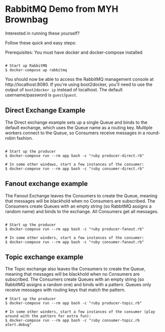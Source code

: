 RabbitMQ Demo from MYH Brownbag
===============================

Interested in running these yourself?

Follow these quick and easy steps:

Prerequisites: You must have docker and docker-compose installed

```

# Start up RabbitMQ
$ docker-compose up rabbitmq
```

You should now be able to access the RabbitMQ management console
at http://localhost:8080. If you're using boot2docker, you'll
need to use the output of `boot2docker ip` instead of localhost.
The default username/password is `guest`/`guest`. 


Direct Exchange Example
-----------------------

The Direct exchange example sets up a single Queue and binds
to the default exchange, which uses the Queue name as a
routing key. Multiple workers connect to the Queue, so
Consumers receive messages in a round-robin fashion.

```

# Start up the producer
$ docker-compose run --rm app bash -c "ruby producer-direct.rb"

# In some other windows, start a few instances of the consumer:
$ docker-compose run --rm app bash -c "ruby consumer-direct.rb"
```


## Fanout exchange example

The Fanout Exchange leaves the Consumers to create the Queue,
meaning that messages will be blackhold when no Consumers
are subscribed. The Consumers create Queues with an empty
string (so RabbitMQ assigns a random name) and binds to
the exchange. All Consumers get all messages.

```

# Start up the producer
$ docker-compose run --rm app bash -c "ruby producer-fanout.rb"

# In some other winders, start a few instances of the consumer:
$ docker-compose run --rm app bash -c "ruby consumer-fanout.rb"
```

## Topic exchange example

The Topic exchange also leaves the Consumers to create the Queue,
meaning that messages will be blackhold when no Consumers
are subscribed. The Consumers create Queues with an empty
string (so RabbitMQ assigns a random one) and binds with a
pattern. Queues only receive messages with routing keys that
match the pattern.

```
# Start up the producer
$ docker-compose run --rm app bash -c "ruby producer-topic.rb"

# In some other winders, start a few instances of the consumer (play around with the pattern for extra fun):
$ docker-compose run --rm app bash -c "ruby consumer-topic.rb alert.debug"
```
